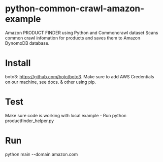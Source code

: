 # python-common-crawl-amazon-example
Amazon PRODUCT FINDER using Python and Commoncrawl dataset
Scans common crawl infomation for products and
saves them to Amazon DynomoDB database.

# Install
   boto3: https://github.com/boto/boto3. Make sure to add AWS Credentials on our machine, see docs.
   & other using pip.


# Test 
Make sure code is working with local example - Run
   python productfinder_helper.py
# Run
   python main --domain amazon.com
